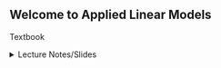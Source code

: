 ## Welcome to Applied Linear Models

Textbook 

<details>
<summary>Lecture Notes/Slides</summary>
<br>
  
* [00 - Linear Models Intro](/00_LinearModels_Intro.html)

* [01 - Introduction to R](/01_Introduction_to_R.nb.html)

* [02 - Summary Graphs](/02_SummaryGraphs.html)

* [03 - Residual Sum of Squares](/03_RSS.html)

</details>
